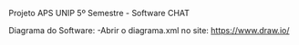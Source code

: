 Projeto APS UNIP 5º Semestre - Software CHAT

Diagrama do Software:
-Abrir o diagrama.xml no site: https://www.draw.io/
